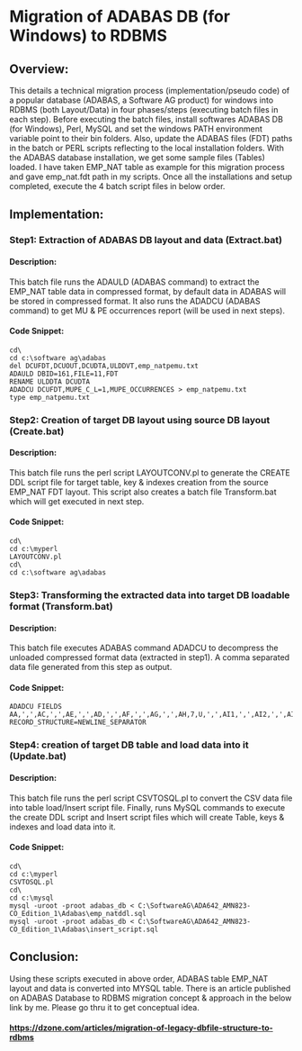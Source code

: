 # Migration of ADABAS DB (for Windows) to RDBMS

## Overview:
This details a technical migration process (implementation/pseudo code) of a popular database (ADABAS, a Software AG product) for windows into RDBMS (both Layout/Data) in four phases/steps (executing batch files in each step). Before executing the batch files, install softwares ADABAS DB (for Windows), Perl, MySQL and set the windows PATH environment variable point to their bin folders. Also, update the ADABAS files (FDT) paths in the batch or PERL scripts reflecting to the local installation folders. With the ADABAS database installation, we get some sample files (Tables) loaded. I have taken EMP_NAT table as example for this migration process and gave emp_nat.fdt path in my scripts. Once all the installations and setup completed, execute the 4 batch script files in below order.

## Implementation:
### Step1: Extraction of ADABAS DB layout and data (Extract.bat)

#### Description:
This batch file runs the ADAULD (ADABAS command) to extract the EMP_NAT table data in compressed format, by default data in ADABAS will be stored in compressed format. It also runs the ADADCU (ADABAS command) to get MU & PE occurrences report (will be used in next steps).

#### Code Snippet:
~~~
cd\
cd c:\software ag\adabas
del DCUFDT,DCUOUT,DCUDTA,ULDDVT,emp_natpemu.txt
ADAULD DBID=161,FILE=11,FDT
RENAME ULDDTA DCUDTA
ADADCU DCUFDT,MUPE_C_L=1,MUPE_OCCURRENCES > emp_natpemu.txt
type emp_natpemu.txt
~~~

### Step2: Creation of target DB layout using source DB layout (Create.bat)

#### Description:
This batch file runs the perl script LAYOUTCONV.pl to generate the CREATE DDL script file for target table, key & indexes creation from the source EMP_NAT FDT layout. This script also creates a batch file Transform.bat which will get executed in next step.

#### Code Snippet:
~~~
cd\
cd c:\myperl
LAYOUTCONV.pl
cd\
cd c:\software ag\adabas
~~~

### Step3: Transforming the extracted data into target DB loadable format (Transform.bat)

#### Description:
This batch file executes ADABAS command ADADCU to decompress the unloaded compressed format data (extracted in step1). A comma separated data file generated from this step as output.

#### Code Snippet:
~~~
ADADCU FIELDS AA,',',AC,',',AE,',',AD,',',AF,',',AG,',',AH,7,U,',',AI1,',',AI2,',',AI3,',',AI4,',',AJ,',',AK,',',AL,',',AN,',',AM,',',AO,',',AP,',',AR1,',',AS1,9,U,',',AT1(1),9,U,',',AT1(2),9,U,',',AT1(3),9,U,',',AR2,',',AS2,9,U,',',AT2(1),9,U,',',AT2(2),9,U,',',AT2(3),9,U,',',AR3,',',AS3,9,U,',',AT3(1),9,U,',',AT3(2),9,U,',',AT3(3),9,U,',',AR4,',',AS4,9,U,',',AT4(1),9,U,',',AT4(2),9,U,',',AT4(3),9,U,',',AR5,',',AS5,9,U,',',AT5(1),9,U,',',AT5(2),9,U,',',AT5(3),9,U,',',AU,',',AV,',',AX1,',',AY1,',',AX2,',',AY2,',',AX3,',',AY3,',',AZ1,',',AZ2,',',AZ3,',',AZ4. RECORD_STRUCTURE=NEWLINE_SEPARATOR
~~~

### Step4: creation of target DB table and load data into it (Update.bat)

#### Description:
This batch file runs the perl script CSVTOSQL.pl to convert the CSV data file into table load/Insert script file. Finally, runs MySQL commands to execute the create DDL script and Insert script files which will create Table, keys & indexes and load data into it.

#### Code Snippet:
~~~
cd\
cd c:\myperl
CSVTOSQL.pl
cd\
cd c:\mysql
mysql -uroot -proot adabas_db < C:\SoftwareAG\ADA642_AMN823-CO_Edition_1\Adabas\emp_natddl.sql
mysql -uroot -proot adabas_db < C:\SoftwareAG\ADA642_AMN823-CO_Edition_1\Adabas\insert_script.sql
~~~

## Conclusion:
Using these scripts executed in above order, ADABAS table EMP_NAT layout and data is converted into MYSQL table. 
There is an article published on ADABAS Database to RDBMS migration concept & approach in the below link by me. Please go thru it to get conceptual idea.

#### https://dzone.com/articles/migration-of-legacy-dbfile-structure-to-rdbms
